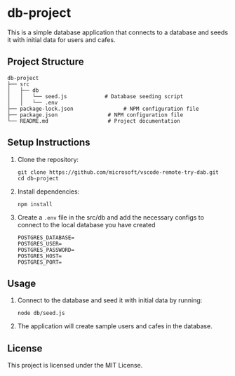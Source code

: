 # db-project

This is a simple database application that connects to a database and seeds it with initial data for users and cafes.

## Project Structure

```
db-project
├── src
│   ├── db
│   │   └── seed.js            # Database seeding script
│   │   └── .env            
├── package-lock.json                # NPM configuration file
├── package.json                # NPM configuration file
└── README.md                   # Project documentation
```

## Setup Instructions

1. Clone the repository:
   ```
   git clone https://github.com/microsoft/vscode-remote-try-dab.git
   cd db-project
   ```

2. Install dependencies:
   ```
   npm install
   ```

3. Create a `.env` file in the src/db and add the necessary 
   configs to connect to the local database you have created
   ```
   POSTGRES_DATABASE=
   POSTGRES_USER=
   POSTGRES_PASSWORD=   
   POSTGRES_HOST=
   POSTGRES_PORT=
   ```

## Usage

1. Connect to the database and seed it with initial data by running:
   ```
   node db/seed.js
   ```

2. The application will create sample users and cafes in the database.

## License

This project is licensed under the MIT License.